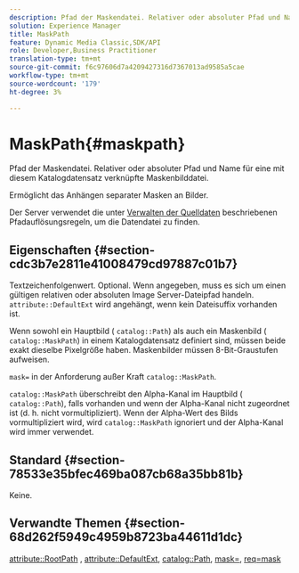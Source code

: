 ```yaml
---
description: Pfad der Maskendatei. Relativer oder absoluter Pfad und Name für eine mit diesem Katalogdatensatz verknüpfte Maskenbilddatei.
solution: Experience Manager
title: MaskPath
feature: Dynamic Media Classic,SDK/API
role: Developer,Business Practitioner
translation-type: tm+mt
source-git-commit: f6c97606d7a4209427316d7367013ad9585a5cae
workflow-type: tm+mt
source-wordcount: '179'
ht-degree: 3%

---
```



# MaskPath{#maskpath}

Pfad der Maskendatei. Relativer oder absoluter Pfad und Name für eine mit diesem Katalogdatensatz verknüpfte Maskenbilddatei.

Ermöglicht das Anhängen separater Masken an Bilder.

Der Server verwendet die unter [Verwalten der Quelldaten](/help/aem-is-ir-api/is-api/image-serving-api-ref/c-configuration-and-administration/c-configuration-and-administration.md) beschriebenen Pfadauflösungsregeln, um die Datendatei zu finden.

## Eigenschaften {#section-cdc3b7e2811e41008479cd97887c01b7}

Textzeichenfolgenwert. Optional. Wenn angegeben, muss es sich um einen gültigen relativen oder absoluten Image Server-Dateipfad handeln. `attribute::DefaultExt` wird angehängt, wenn kein Dateisuffix vorhanden ist.

Wenn sowohl ein Hauptbild ( `catalog::Path`) als auch ein Maskenbild ( `catalog::MaskPath`) in einem Katalogdatensatz definiert sind, müssen beide exakt dieselbe Pixelgröße haben. Maskenbilder müssen 8-Bit-Graustufen aufweisen.

`mask=` in der Anforderung außer Kraft  `catalog::MaskPath`.

`catalog::MaskPath` überschreibt den Alpha-Kanal im Hauptbild (  `catalog::Path`), falls vorhanden und wenn der Alpha-Kanal nicht zugeordnet ist (d. h. nicht vormultipliziert). Wenn der Alpha-Wert des Bilds vormultipliziert wird, wird `catalog::MaskPath` ignoriert und der Alpha-Kanal wird immer verwendet.

## Standard {#section-78533e35bfec469ba087cb68a35bb81b}

Keine.

## Verwandte Themen {#section-68d262f5949c4959b8723ba44611d1dc}

[attribute::RootPath](/help/aem-is-ir-api/is-api/image-catalog/image-serving-api-ref/c-image-catalog-reference/c-attributes-reference/r-rootpath.md) ,  [attribute::DefaultExt](/help/aem-is-ir-api/is-api/image-catalog/image-serving-api-ref/c-image-catalog-reference/c-attributes-reference/r-defaultext.md),  [catalog::Path](../../../../../../is-api/image-catalog/image-serving-api-ref/c-image-catalog-reference/c-image-svg-data-reference/c-image-data-reference/r-path-cat.md#reference-306afcaff172440ca81b85da8d78213c),  [mask=](/help/aem-is-ir-api/is-api/http-ref/image-serving-api-ref/c-http-protocol-reference/c-command-reference/r-mask.md),  [req=mask](/help/aem-is-ir-api/is-api/http-ref/image-serving-api-ref/c-http-protocol-reference/c-command-reference/r-req/r-req.md)
